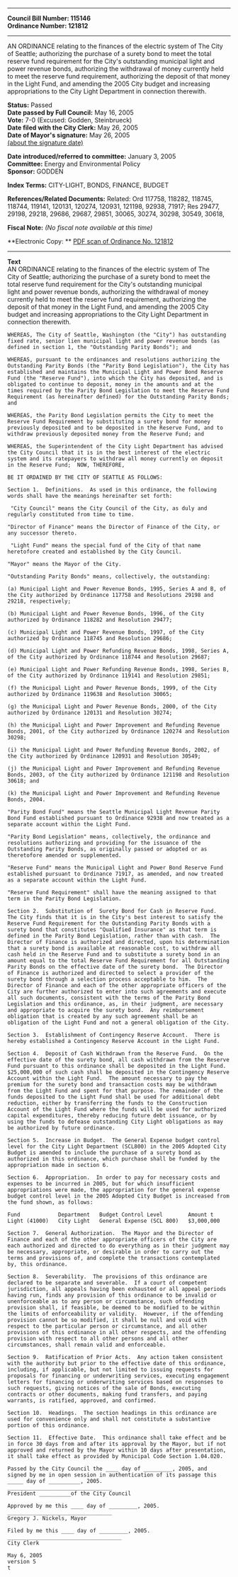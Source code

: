 * * * * *  
  
**Council Bill Number: [](#h0)[](#h2)115146**   
**Ordinance Number: 121812**  
  
* * * * *  
  
AN ORDINANCE relating to the finances of the electric system of The City of Seattle; authorizing the purchase of a surety bond to meet the total reserve fund requirement for the City's outstanding municipal light and power revenue bonds, authorizing the withdrawal of money currently held to meet the reserve fund requirement, authorizing the deposit of that money in the Light Fund, and amending the 2005 City budget and increasing appropriations to the City Light Department in connection therewith.  
  
**Status:** Passed   
**Date passed by Full Council:** May 16, 2005   
**Vote:** 7-0 (Excused: Godden, Steinbrueck)   
**Date filed with the City Clerk:** May 26, 2005   
**Date of Mayor's signature:** May 26, 2005   
[(about the signature date)](/~public/approvaldate.htm)   
  
  
**Date introduced/referred to committee:** January 3, 2005   
**Committee:** Energy and Environmental Policy   
**Sponsor:** GODDEN   
  
**Index Terms:** CITY-LIGHT, BONDS, FINANCE, BUDGET  
  
**References/Related Documents:** Related: Ord 117758, 118282, 118745, 118744, 119141, 120131, 120274, 120931, 121198, 92938, 71917; Res 29477, 29198, 29218, 29686, 29687, 29851, 30065, 30274, 30298, 30549, 30618,  
  
**Fiscal Note:** *(No fiscal note available at this time)*  
  
**Electronic Copy: ** [PDF scan of Ordinance No. 121812](/~archives/Ordinances/Ord_121812.pdf)  
  
* * * * *  
  
**Text**  
    AN ORDINANCE relating to the finances of the electric system of The  
    City of Seattle; authorizing the purchase of a surety bond to meet the  
    total reserve fund requirement for the City's outstanding municipal  
    light and power revenue bonds, authorizing the withdrawal of money  
    currently held to meet the reserve fund requirement, authorizing the  
    deposit of that money in the Light Fund, and amending the 2005 City  
    budget and increasing appropriations to the City Light Department in  
    connection therewith.  
  
    WHEREAS, The City of Seattle, Washington (the "City") has outstanding  
    fixed rate, senior lien municipal light and power revenue bonds (as  
    defined in section 1, the "Outstanding Parity Bonds"); and  
  
    WHEREAS, pursuant to the ordinances and resolutions authorizing the  
    Outstanding Parity Bonds (the "Parity Bond Legislation"), the City has  
    established and maintains the Municipal Light and Power Bond Reserve  
    Fund (the "Reserve Fund"), into which the City has deposited, and is  
    obligated to continue to deposit, money in the amounts and at the  
    times required by the Parity Bond Legislation to meet the Reserve Fund  
    Requirement (as hereinafter defined) for the Outstanding Parity Bonds;  
    and  
  
    WHEREAS, the Parity Bond Legislation permits the City to meet the  
    Reserve Fund Requirement by substituting a surety bond for money  
    previously deposited and to be deposited in the Reserve Fund, and to  
    withdraw previously deposited money from the Reserve Fund; and  
  
    WHEREAS, the Superintendent of the City Light Department has advised  
    the City Council that it is in the best interest of the electric  
    system and its ratepayers to withdraw all money currently on deposit  
    in the Reserve Fund;  NOW, THEREFORE,  
  
    BE IT ORDAINED BY THE CITY OF SEATTLE AS FOLLOWS:  
  
    Section 1.  Definitions.  As used in this ordinance, the following  
    words shall have the meanings hereinafter set forth:  
  
     "City Council" means the City Council of the City, as duly and  
    regularly constituted from time to time.  
  
    "Director of Finance" means the Director of Finance of the City, or  
    any successor thereto.  
  
     "Light Fund" means the special fund of the City of that name  
    heretofore created and established by the City Council.  
  
    "Mayor" means the Mayor of the City.  
  
    "Outstanding Parity Bonds" means, collectively, the outstanding:  
  
    (a) Municipal Light and Power Revenue Bonds, 1995, Series A and B, of  
    the City authorized by Ordinance 117758 and Resolutions 29198 and  
    29218, respectively;  
  
    (b) Municipal Light and Power Revenue Bonds, 1996, of the City  
    authorized by Ordinance 118282 and Resolution 29477;  
  
    (c) Municipal Light and Power Revenue Bonds, 1997, of the City  
    authorized by Ordinance 118745 and Resolution 29686;  
  
    (d) Municipal Light and Power Refunding Revenue Bonds, 1998, Series A,  
    of the City authorized by Ordinance 118744 and Resolution 29687;  
  
    (e) Municipal Light and Power Refunding Revenue Bonds, 1998, Series B,  
    of the City authorized by Ordinance 119141 and Resolution 29851;  
  
    (f) the Municipal Light and Power Revenue Bonds, 1999, of the City  
    authorized by Ordinance 119638 and Resolution 30065;  
  
    (g) the Municipal Light and Power Revenue Bonds, 2000, of the City  
    authorized by Ordinance 120131 and Resolution 30274;  
  
    (h) the Municipal Light and Power Improvement and Refunding Revenue  
    Bonds, 2001, of the City authorized by Ordinance 120274 and Resolution  
    30298;  
  
    (i) the Municipal Light and Power Refunding Revenue Bonds, 2002, of  
    the City authorized by Ordinance 120931 and Resolution 30549;  
  
    (j) the Municipal Light and Power Improvement and Refunding Revenue  
    Bonds, 2003, of the City authorized by Ordinance 121198 and Resolution  
    30618; and  
  
    (k) the Municipal Light and Power Improvement and Refunding Revenue  
    Bonds, 2004.  
  
    "Parity Bond Fund" means the Seattle Municipal Light Revenue Parity  
    Bond Fund established pursuant to Ordinance 92938 and now treated as a  
    separate account within the Light Fund.  
  
    "Parity Bond Legislation" means, collectively, the ordinance and  
    resolutions authorizing and providing for the issuance of the  
    Outstanding Parity Bonds, as originally passed or adopted or as  
    theretofore amended or supplemented.  
  
    "Reserve Fund" means the Municipal Light and Power Bond Reserve Fund  
    established pursuant to Ordinance 71917, as amended, and now treated  
    as a separate account within the Light Fund.  
  
    "Reserve Fund Requirement" shall have the meaning assigned to that  
    term in the Parity Bond Legislation.  
  
    Section 2.  Substitution of  Surety Bond for Cash in Reserve Fund.  
    The City finds that it is in the City's best interest to satisfy the  
    Reserve Fund Requirement for the Outstanding Parity Bonds with a  
    surety bond that constitutes "Qualified Insurance" as that term is  
    defined in the Parity Bond Legislation, rather than with cash.  The  
    Director of Finance is authorized and directed, upon his determination  
    that a surety bond is available at reasonable cost, to withdraw all  
    cash held in the Reserve Fund and to substitute a surety bond in an  
    amount equal to the total Reserve Fund Requirement for all Outstanding  
    Parity Bonds on the effective date of the surety bond.  The Director  
    of Finance is authorized and directed to select a provider of the  
    surety bond through a selection process acceptable to him.  The  
    Director of Finance and each of the other appropriate officers of the  
    City are further authorized to enter into such agreements and execute  
    all such documents, consistent with the terms of the Parity Bond  
    Legislation and this ordinance, as, in their judgment, are necessary  
    and appropriate to acquire the surety bond.  Any reimbursement  
    obligation that is created by any such agreement shall be an  
    obligation of the Light Fund and not a general obligation of the City.  
  
    Section 3.  Establishment of Contingency Reserve Account.  There is  
    hereby established a Contingency Reserve Account in the Light Fund.  
  
    Section 4.  Deposit of Cash Withdrawn from the Reserve Fund.  On the  
    effective date of the surety bond, all cash withdrawn from the Reserve  
    Fund pursuant to this ordinance shall be deposited in the Light Fund.  
    $25,000,000 of such cash shall be deposited in the Contingency Reserve  
    Account within the Light Fund.  The amount necessary to pay the  
    premium for the surety bond and transaction costs may be withdrawn  
    from the Light Fund and spent for that purpose. The remainder of the  
    funds deposited to the Light Fund shall be used for additional debt  
    reduction, either by transferring the funds to the Construction  
    Account of the Light Fund where the funds will be used for authorized  
    capital expenditures, thereby reducing future debt issuance, or by  
    using the funds to defease outstanding City Light obligations as may  
    be authorized by future ordinance.  
  
    Section 5.  Increase in Budget.  The General Expense budget control  
    level for the City Light Department (SCL800) in the 2005 Adopted City  
    Budget is amended to include the purchase of a surety bond as  
    authorized in this ordinance, which purchase shall be funded by the  
    appropriation made in section 6.  
  
    Section 6.  Appropriation.  In order to pay for necessary costs and  
    expenses to be incurred in 2005, but for which insufficient  
    appropriations were made, the appropriation for the general expense  
    budget control level in the 2005 Adopted City Budget is increased from  
    the fund shown, as follows:  
  
    Fund            Department   Budget Control Level        Amount t  
    Light (41000)   City Light   General Expense (SCL 800)   $3,000,000  
  
    Section 7.  General Authorization.  The Mayor and the Director of  
    Finance and each of the other appropriate officers of the City are  
    each authorized and directed to do everything as in their judgment may  
    be necessary, appropriate, or desirable in order to carry out the  
    terms and provisions of, and complete the transactions contemplated  
    by, this ordinance.  
  
    Section 8.  Severability.  The provisions of this ordinance are  
    declared to be separate and severable.  If a court of competent  
    jurisdiction, all appeals having been exhausted or all appeal periods  
    having run, finds any provision of this ordinance to be invalid or  
    unenforceable as to any person or circumstance, such offending  
    provision shall, if feasible, be deemed to be modified to be within  
    the limits of enforceability or validity.  However, if the offending  
    provision cannot be so modified, it shall be null and void with  
    respect to the particular person or circumstance, and all other  
    provisions of this ordinance in all other respects, and the offending  
    provision with respect to all other persons and all other  
    circumstances, shall remain valid and enforceable.  
  
    Section 9.  Ratification of Prior Acts.  Any action taken consistent  
    with the authority but prior to the effective date of this ordinance,  
    including, if applicable, but not limited to issuing requests for  
    proposals for financing or underwriting services, executing engagement  
    letters for financing or underwriting services based on responses to  
    such requests, giving notices of the sale of Bonds, executing  
    contracts or other documents, making fund transfers, and paying  
    warrants, is ratified, approved, and confirmed.  
  
    Section 10.  Headings.  The section headings in this ordinance are  
    used for convenience only and shall not constitute a substantive  
    portion of this ordinance.  
  
    Section 11.  Effective Date.  This ordinance shall take effect and be  
    in force 30 days from and after its approval by the Mayor, but if not  
    approved and returned by the Mayor within 10 days after presentation,  
    it shall take effect as provided by Municipal Code Section 1.04.020.  
  
    Passed by the City Council the ____ day of _________, 2005, and  
    signed by me in open session in authentication of its passage this  
    _____ day of __________, 2005.  
    _________________________________  
    President __________of the City Council  
  
    Approved by me this ____ day of _________, 2005.  
    _________________________________  
    Gregory J. Nickels, Mayor  
  
    Filed by me this ____ day of _________, 2005.  
    ____________________________________  
    City Clerk  
  
    May 6, 2005  
    version 5  
    t  
